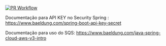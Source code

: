 [![PR Workflow](https://github.com/maxsonferovante/certified-builder-api/actions/workflows/gradle.yml/badge.svg)](https://github.com/maxsonferovante/certified-builder-api/actions/workflows/gradle.yml)



Documentação para API KEY no Security Spring : https://www.baeldung.com/spring-boot-api-key-secret

Documentação para uso do SQS: https://www.baeldung.com/java-spring-cloud-aws-v3-intro